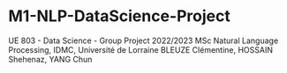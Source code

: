 # M1-NLP-DataScience-Project
UE 803 - Data Science - Group Project 2022/2023
MSc Natural Language Processing, IDMC, Université de Lorraine
BLEUZE Clémentine, HOSSAIN Shehenaz, YANG Chun
